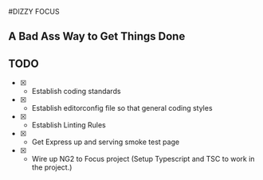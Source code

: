 #DIZZY FOCUS

## A Bad Ass Way to Get Things Done
## TODO
- [x] - Establish coding standards
- [x] - Establish editorconfig file so that general coding styles 
- [x] - Establish Linting Rules
- [x] - Get Express up and serving smoke test page
- [x] - Wire up NG2 to Focus project (Setup Typescript and TSC to work in the project.)
 
